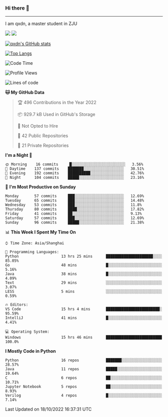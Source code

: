 ### Hi there 👋
---

I am qxdn, a master student in ZJU

[![](https://img.shields.io/badge/blog-qxdn-brightgreen?style=for-the-badge&logo=hexo)](https://qianxu.run) [![](https://img.shields.io/badge/bilibili-qxdn-ff69b4?style=for-the-badge&logo=Bilibili)](https://space.bilibili.com/11674667)


[![qxdn's GitHub stats](https://github-readme-stats.vercel.app/api?username=qxdn&count_private=true&show_icons=true)](https://github.com/qxdn)

[![Top Langs](https://github-readme-stats.vercel.app/api/top-langs/?username=qxdn&layout=compact)](https://github.com/qxdn)

<!--START_SECTION:waka-->
![Code Time](http://img.shields.io/badge/Code%20Time-542%20hrs%206%20mins-blue)

![Profile Views](http://img.shields.io/badge/Profile%20Views-5-blue)

![Lines of code](https://img.shields.io/badge/From%20Hello%20World%20I%27ve%20Written-1%20Million%20lines%20of%20code-blue)

**🐱 My GitHub Data** 

> 🏆 496 Contributions in the Year 2022
 > 
> 📦 929.7 kB Used in GitHub's Storage 
 > 
> 🚫 Not Opted to Hire
 > 
> 📜 42 Public Repositories 
 > 
> 🔑 21 Private Repositories  
 > 
**I'm a Night 🦉** 

```text
🌞 Morning    16 commits     █░░░░░░░░░░░░░░░░░░░░░░░░   3.56% 
🌆 Daytime    137 commits    ███████░░░░░░░░░░░░░░░░░░   30.51% 
🌃 Evening    192 commits    ██████████░░░░░░░░░░░░░░░   42.76% 
🌙 Night      104 commits    █████░░░░░░░░░░░░░░░░░░░░   23.16%

```
📅 **I'm Most Productive on Sunday** 

```text
Monday       57 commits     ███░░░░░░░░░░░░░░░░░░░░░░   12.69% 
Tuesday      65 commits     ███░░░░░░░░░░░░░░░░░░░░░░   14.48% 
Wednesday    53 commits     ███░░░░░░░░░░░░░░░░░░░░░░   11.8% 
Thursday     80 commits     ████░░░░░░░░░░░░░░░░░░░░░   17.82% 
Friday       41 commits     ██░░░░░░░░░░░░░░░░░░░░░░░   9.13% 
Saturday     57 commits     ███░░░░░░░░░░░░░░░░░░░░░░   12.69% 
Sunday       96 commits     █████░░░░░░░░░░░░░░░░░░░░   21.38%

```


📊 **This Week I Spent My Time On** 

```text
⌚︎ Time Zone: Asia/Shanghai

💬 Programming Languages: 
Python                   13 hrs 25 mins      █████████████████████░░░░   85.05% 
Go                       48 mins             █░░░░░░░░░░░░░░░░░░░░░░░░   5.16% 
Java                     38 mins             █░░░░░░░░░░░░░░░░░░░░░░░░   4.09% 
Text                     29 mins             ░░░░░░░░░░░░░░░░░░░░░░░░░   3.07% 
LESS                     5 mins              ░░░░░░░░░░░░░░░░░░░░░░░░░   0.59%

🔥 Editors: 
VS Code                  15 hrs 4 mins       ████████████████████████░   95.59% 
IntelliJ                 41 mins             █░░░░░░░░░░░░░░░░░░░░░░░░   4.41%

💻 Operating System: 
Windows                  15 hrs 46 mins      █████████████████████████   100.0%

```

**I Mostly Code in Python** 

```text
Python                   16 repos            ███████░░░░░░░░░░░░░░░░░░   28.57% 
Java                     11 repos            █████░░░░░░░░░░░░░░░░░░░░   19.64% 
C                        6 repos             ██░░░░░░░░░░░░░░░░░░░░░░░   10.71% 
Jupyter Notebook         5 repos             ██░░░░░░░░░░░░░░░░░░░░░░░   8.93% 
Verilog                  4 repos             █░░░░░░░░░░░░░░░░░░░░░░░░   7.14%

```



 Last Updated on 18/10/2022 16:37:31 UTC
<!--END_SECTION:waka-->

<!--
**qxdn/qxdn** is a ✨ _special_ ✨ repository because its `README.md` (this file) appears on your GitHub profile.

Here are some ideas to get you started:

- 🔭 I’m currently working on ...
- 🌱 I’m currently learning ...
- 👯 I’m looking to collaborate on ...
- 🤔 I’m looking for help with ...
- 💬 Ask me about ...
- 📫 How to reach me: ...
- 😄 Pronouns: ...
- ⚡ Fun fact: ...
-->
